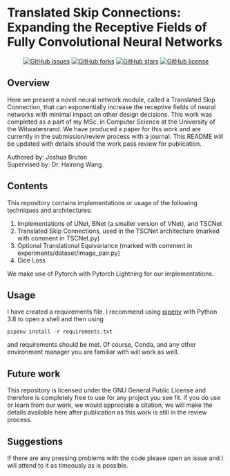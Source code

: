 # Translated Skip Connections: Expanding the Receptive Fields of Fully Convolutional Neural Networks
<div align="center">

[![GitHub issues](https://img.shields.io/github/issues/JoshuaDBruton/TSC)](https://github.com/JoshuaDBruton/TSC/issues)
[![GitHub forks](https://img.shields.io/github/forks/JoshuaDBruton/TSC)](https://github.com/JoshuaDBruton/TSC/network)
[![GitHub stars](https://img.shields.io/github/stars/JoshuaDBruton/TSC)](https://github.com/JoshuaDBruton/TSC/stargazers)
[![GitHub license](https://img.shields.io/github/license/JoshuaDBruton/TSC)](https://github.com/JoshuaDBruton/TSC/blob/main/LICENSE)

</div>

## Overview
Here we present a novel neural network module, called a Translated Skip Connection, that can exponentially increase the receptive fields of neural networks with minimal impact on other design decisions. This work was completed as a part of my MSc. in Computer Science at the University of the Witwatersrand.
We have produced a paper for this work and are currently in the submission/review process with a journal. This README will be updated with details should the work pass review for publication.

Authored by: Joshua Bruton  
Supervised by: Dr. Hairong Wang  

## Contents
This repository contains implementations or usage of the following techniques and architectures:
1. Implementations of UNet, BNet (a smaller version of VNet), and TSCNet
2. Translated Skip Connections, used in the TSCNet architecture (marked with comment in TSCNet.py)
3. Optional Translational Equivariance (marked with comment in experiments/dataset/image_pair.py)
4. Dice Loss

We make use of Pytorch with Pytorch Lightning for our implementations.

## Usage
I have created a requirements file. I recommend using [pipenv](https://pypi.org/project/pipenv/) with Python 3.8 to open a shell and then using
~~~
pipenv install -r requirements.txt
~~~
and requirements should be met. Of course, Conda, and any other environment manager you are familiar with will work as well.

## Future work
This repository is licensed under the GNU General Public License and therefore is completely free to use for any project you see fit. If you do use or learn from our work, we would appreciate a citation, we will make the details available here after publication as this work is still in the review process.

## Suggestions
If there are any pressing problems with the code please open an issue and I will attend to it as timeously as is possible.
